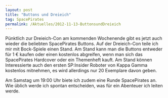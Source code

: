 ```yaml
---
layout: post
title: "Buttons und Dreieich"
tag: SpacePirates
permalink: /Aktuelles/2012-11-13-ButtonsundDreieich
---
```


<div>
Pünktlich zur Dreieich-Con am kommenden Wochenende gibt es jetzt auch wieder die beliebten SpacePirates Buttons. Auf der Dreieich-Con teile ich mir mit Bock-Spiele einen Stand. Am Stand kann man die Buttons entweder für 1 &euro; kaufen oder einen kostenlos abgreifen, wenn man sich das SpacePirates Hardcover oder ein Themenheft kauft. Am Stand können Interessierte auch den ersten SP:Insider Roboter von Kappa Gamma kostenlos mitnehmen, es wird allerdings nur 20 Exemplare davon geben.

Am Samstag um 19:00 Uhr biete ich zudem eine Runde SpacePirates an. Wie üblich werde ich spontan entscheiden, was für ein Abenteuer ich leiten werde.

</div>
